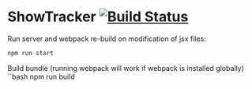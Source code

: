 # ShowTracker [![Build Status](https://travis-ci.org/smtheard/ShowTracker.svg)](https://travis-ci.org/smtheard/ShowTracker)

Run server and webpack re-build on modification of jsx files:
```bash
npm run start
```

Build bundle (running webpack will work if webpack is installed globally)
``bash
npm run build
```